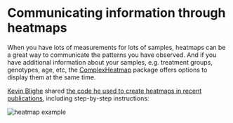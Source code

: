 # Communicating information through heatmaps

When you have lots of measurements for lots of samples, heatmaps can be a great way to communicate the patterns you have observed.
And if you have additional information about your samples, e.g. treatment groups, genotypes, age, etc, the [ComplexHeatmap](https://jokergoo.github.io/ComplexHeatmap-reference/book/) package offers options to display them at the same time.

[Kevin Blighe](https://twitter.com/kevinblighe/status/1263308041270833152?s=12) shared [the code he used to create heatmaps in recent publications](https://github.com/kevinblighe/E-MTAB-6141), including step-by-step instructions:

![heatmap example](https://github.com/kevinblighe/E-MTAB-6141/raw/master/README_files/figure-gfm/clusterheatmap_fig1-1.png)
